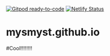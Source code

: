 [![Gitpod ready-to-code](https://img.shields.io/badge/Gitpod-ready--to--code-blue?logo=gitpod)](https://gitpod.io/#https://github.com/mysmyst/mysmyst.github.io)
[![Netlify Status](https://api.netlify.com/api/v1/badges/b954d296-5165-4682-85f3-880e38150d56/deploy-status)](https://app.netlify.com/sites/loving-goldstine-8cf98d/deploys)
# mysmyst.github.io

#Cool!!!!!!!!
